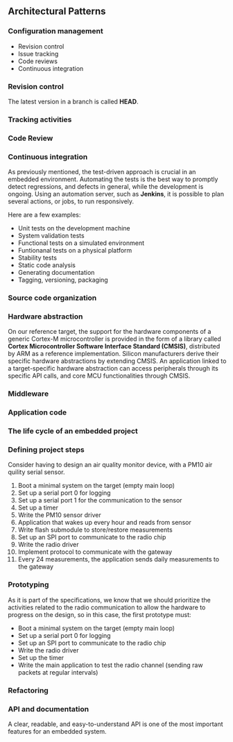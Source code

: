 ## Architectural Patterns

### Configuration management

- Revision control
- Issue tracking
- Code reviews
- Continuous integration

### Revision control

The latest version in a branch is called **HEAD**.

### Tracking activities

### Code Review

### Continuous integration

As previously mentioned, the test-driven approach is crucial in an embedded environment. Automating the tests is the best way to promptly detect regressions, and defects in general, while the development is ongoing. Using an automation server, such as **Jenkins**, it is possible to plan several actions, or jobs, to run responsively. 

Here are a few examples:

- Unit tests on the development machine
- System validation tests
- Functional tests on a simulated environment
- Funtionanal tests on a physical platform
- Stability tests
- Static code analysis
- Generating documentation
- Tagging, versioning, packaging

### Source code organization

### Hardware abstraction

On our reference target, the support for the hardware components of a generic Cortex-M microcontroller is provided in the form of a library called **Cortex Microcontroller Software Interface Standard (CMSIS)**, distributed by ARM as a reference implementation. Silicon manufacturers derive their specific hardware abstractions by extending CMSIS. An application linked to a target-specific hardware abstraction can access peripherals through its specific API calls, and core MCU functionalities through CMSIS. 

### Middleware

### Application code

### The life cycle of an embedded project

### Defining project steps

Consider having to design an air quality monitor device, with a PM10 air quility serial sensor.

1. Boot a minimal system on the target (empty main loop)
2. Set up a serial port 0 for logging
3. Set up a serial port 1 for the communication to the sensor
4. Set up a timer
5. Write the PM10 sensor driver
6. Application that wakes up every hour and reads from sensor
7. Write flash submodule to store/restore measurements
8. Set up an SPI port to communicate to the radio chip
9. Write the radio driver
10. Implement protocol to communicate with the gateway
11. Every 24 measurements, the application sends daily measurements to the gateway

### Prototyping

As it is part of the specifications, we know that we should prioritize the activities related to the radio communication to allow the hardware to progress on the design, so in this case, the first prototype must:

- Boot a minimal system on the target (empty main loop)
- Set up a serial port 0 for logging
- Set up an SPI port to communicate to the radio chip
- Write the radio driver
- Set up the timer
- Write the main application to test the radio channel (sending raw packets at regular intervals)

### Refactoring

### API and documentation

A clear, readable, and easy-to-understand API is one of the most important features for an embedded system.

